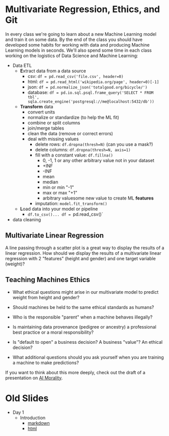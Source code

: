 # Multivariate Regression, Ethics, and Git

In every class we're going to learn about a new Machine Learning model and train it on some data.
By the end of the class you should have developed some habits for working with data and producing Machine Learning models in seconds.
We'll also spend some time in each class working on the logistics of Data Science and Machine Learning:

* Data ETL
  * **E**xtract data from a data source
      * csv: `df = pd.read_csv('file.csv', header=0)`
      * html: `df = pd.read_html('wikipedia.org/page', header=0)[-1]`
      * json: `df = pd.normalize_json('totalgood.org/bicycle/')`
      * database: `df = pd.io.sql.psql.frame_query('SELECT * FROM tbl', sqla.create_engine('postgresql://me@localhost:5432/db'))`
  * **Transform** data
      * convert units
      * normalize or standardize (to help the ML fit)
      * combine or split columns
      * join/merge tables
      * clean the data (remove or correct errors)
      * deal with missing values
        * delete rows: `df.dropna(thresh=N)` (can you use a mask?)
        * delete columns: `df.dropna(thresh=N, axis=1)`
        * fill with a constant value: `df.fillna()`
            * 0, -1, 1 or any other arbitrary value not in your dataset
            * +INF
            * -INF
            * mean
            * median
            * min or min "-1"
            * max or max "+1"
            * arbitrary valuesome new value to create ML **features**
        * imputation: `model.fit_transform()`
  * **L**oad data into your model or pipeline
    * `df.to_csv()... df = `pd.read_csv()`
* data cleaning

## Multivariate Linear Regression

A line passing through a scatter plot is a great way to display the results of a linear regression.
How should we display the results of a multivariate linear regression with 2 "features" (height and gender) and one target variable (weight)?

## Teaching Machines Ethics

* What ethical questions might arise in our multivariate model to predict weight from height and gender?
* Should machines be held to the same ethical standards as humans?
* Who is the responsible "parent" when a machine behaves illegally?
* Is maintaining data provenance (pedigree or ancestry) a professional best practice or a moral responsibility? 
* Is "default to open" a business decision? A business "value"? An ethical decision?

* What additional questions should you ask yourself when you are training a machine to make predictions?

If you want to think about this more deeply, check out the draft of a presentation on [AI Morality](../ai-morality.md).


# Old Slides

- Day 1
  - Introduction
    - [markdown](2016-02-11-Hack-University-Machine-Learning-01-Introduction.md#hack-university-machine-learning)
    - [html](http://totalgood.github.io/talks/2016-02-11-Hack-University-Machine-Learning-01-Introduction.html#/)
